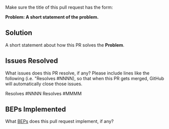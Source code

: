 Make sure the title of this pull request has the form:

**Problem: A short statement of the problem.**

## Solution

A short statement about how this PR solves the **Problem**.

## Issues Resolved

What issues does this PR resolve, if any? Please include lines like the following (i.e. "Resolves #NNNN), so that when this PR gets merged, GitHub will automatically close those issues.

Resolves #NNNN
Resolves #MMMM

## BEPs Implemented

What [BEPs](https://github.com/corechaindb/beps) does this pull request implement, if any?
